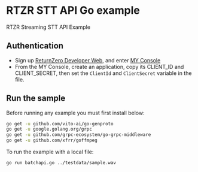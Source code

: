 # RTZR STT API Go example

RTZR Streaming STT API Example

## Authentication

* Sign up [ReturnZero Developer Web][rtzr-dev], and enter [MY Console][my-console]
* From the MY Console, create an application,
  copy its CLIENT_ID and CLIENT_SECRET, then set the 
 `ClientId` and `ClientSecret` variable in the file.

[rtzr-dev]: https://developers.rtzr.ai/
[my-console]: https://developers.rtzr.ai/dashboard

## Run the sample

Before running any example you must first install below:

```bash
go get -u github.com/vito-ai/go-genproto
go get -u google.golang.org/grpc
go get -u github.com/grpc-ecosystem/go-grpc-middleware
go get -u github.com/xfrr/goffmpeg
```

To run the example with a local file:

```bash
go run batchapi.go ../testdata/sample.wav
```